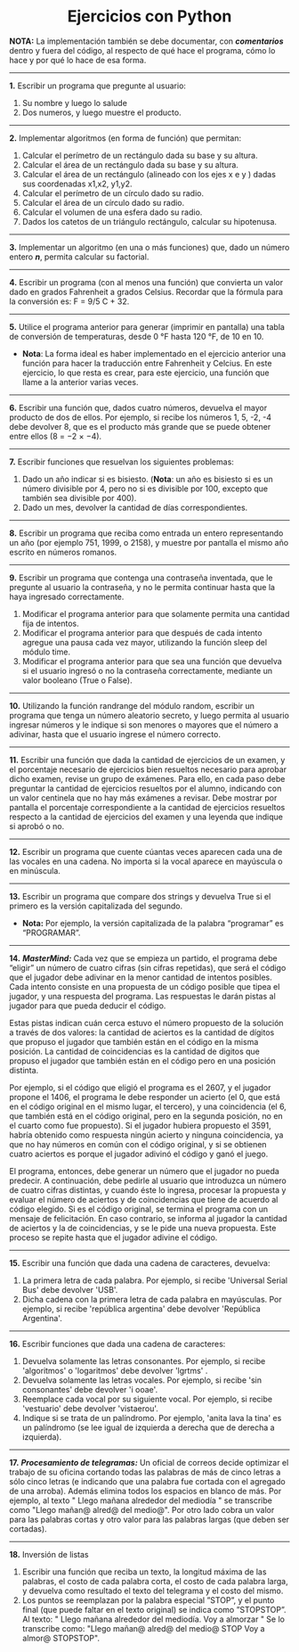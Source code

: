 <h1 align="center">Ejercicios con Python</h1>

__NOTA:__ La implementación también se debe documentar, con ___comentarios___ dentro y fuera del código, al respecto de qué hace el programa, cómo lo hace y por qué lo hace de esa forma.
<hr>

__1.__ Escribir un programa que pregunte al usuario:
   1. Su nombre y luego lo salude
   2. Dos numeros, y luego muestre el producto.
<hr>

__2.__ Implementar algoritmos (en forma de función) que permitan:
   1. Calcular el perímetro de un rectángulo dada su base y su altura.
   2. Calcular el área de un rectángulo dada su base y su altura.
   3. Calcular el área de un rectángulo (alineado con los ejes x e y ) dadas sus coordenadas x1,x2, y1,y2.
   4. Calcular el perímetro de un círculo dado su radio.
   5. Calcular el área de un círculo dado su radio.
   6. Calcular el volumen de una esfera dado su radio.
   7. Dados los catetos de un triángulo rectángulo, calcular su hipotenusa.
<hr>

__3.__ Implementar un algoritmo (en una o más funciones) que, dado un número entero ___n___, permita calcular su factorial.
<hr>

__4.__ Escribir un programa (con al menos una función) que convierta un valor dado en grados Fahrenheit a grados Celsius. Recordar que la fórmula para la conversión es: F = 9/5 C + 32.
<hr>

__5.__ Utilice el programa anterior para generar (imprimir en pantalla) una tabla de conversión de temperaturas, desde 0 °F hasta 120 °F, de 10 en 10.
  - __Nota__: La forma ideal es haber implementado en el ejercicio anterior una función para hacer la traducción entre Fahrenheit y Celcius. En este ejercicio, lo que resta es crear, para este ejercicio, una función que llame a la anterior varias veces.
<hr>

__6.__ Escribir una función que, dados cuatro números, devuelva el mayor producto de dos de ellos. Por ejemplo, si recibe los números 1, 5, -2, -4 debe devolver 8, que es el producto más grande que se puede obtener entre ellos (8 = −2 × −4).
<hr>

__7.__ Escribir funciones que resuelvan los siguientes problemas:
   1. Dado un año indicar si es bisiesto. (__Nota__: un año es bisiesto si es un número divisible por 4, pero no si es divisible por 100, excepto que también sea divisible por 400).
   2. Dado un mes, devolver la cantidad de días correspondientes.
<hr>

__8.__ Escribir un programa que reciba como entrada un entero representando un año (por ejemplo 751, 1999, o 2158), y muestre por pantalla el mismo año escrito en números romanos.
<hr>

__9.__ Escribir un programa que contenga una contraseña inventada, que le pregunte al usuario la contraseña, y no le permita continuar hasta que la haya ingresado correctamente.
   1. Modificar el programa anterior para que solamente permita una cantidad fija de intentos.
   2. Modificar el programa anterior para que después de cada intento agregue una pausa cada vez mayor, utilizando la función sleep del módulo time.
   3. Modificar el programa anterior para que sea una función que devuelva si el usuario ingresó o no la contraseña correctamente, mediante un valor booleano (True o False).
<hr>

__10.__ Utilizando la función randrange del módulo random, escribir un programa que tenga un número aleatorio secreto, y luego permita al usuario ingresar números y le indique si son menores o mayores que el número a adivinar, hasta que el usuario ingrese el número correcto.
<hr>

__11.__ Escribir una función que dada la cantidad de ejercicios de un examen, y el porcentaje necesario de ejercicios bien resueltos necesario para aprobar dicho examen, revise un grupo de exámenes. Para ello, en cada paso debe preguntar la cantidad de ejercicios resueltos por el alumno, indicando con un valor centinela que no hay más exámenes a revisar. Debe mostrar por pantalla el porcentaje correspondiente a la cantidad de ejercicios resueltos respecto a la cantidad de ejercicios del examen y una leyenda que indique si aprobó o no.
<hr>

__12.__ Escribir un programa que cuente cúantas veces aparecen cada una de las vocales en una cadena. No importa si la vocal aparece en mayúscula o en minúscula.
<hr>

__13.__ Escribir un programa que compare dos strings y devuelva True si el primero es la versión capitalizada del segundo.
  - __Nota:__ Por ejemplo, la versión capitalizada de la palabra “programar” es “PROGRAMAR”.
<hr>

__14.__ ___MasterMind:___ Cada vez que se empieza un partido, el programa debe “eligir” un número de cuatro cifras (sin cifras repetidas), que será el código que el jugador debe adivinar en la menor cantidad de intentos posibles. Cada intento consiste en una propuesta de un código posible que tipea el jugador, y una respuesta del programa. Las respuestas le darán pistas al jugador para que pueda deducir el código.

Estas pistas indican cuán cerca estuvo el número propuesto de la solución a través de dos valores: la cantidad de aciertos es la cantidad de dígitos que propuso el jugador que también están en el código en la misma posición. La cantidad de coincidencias es la cantidad de digitos que propuso el jugador que también están en el código pero en una posición distinta.

Por ejemplo, si el código que eligió el programa es el 2607, y el jugador propone el 1406, el programa le debe responder un acierto (el 0, que está en el código original en el mismo lugar, el tercero), y una coincidencia (el 6, que también está en el código original, pero en la segunda posición, no en el cuarto como fue propuesto). Si el jugador hubiera propuesto el 3591, habría obtenido como respuesta ningún acierto y ninguna coincidencia, ya que no hay números en común con el código original, y si se obtienen cuatro aciertos es porque el jugador adivinó el código y ganó el juego.

El programa, entonces, debe generar un número que el jugador no pueda predecir. A continuación, debe pedirle al usuario que introduzca un número de cuatro cifras distintas, y cuando éste lo ingresa, procesar la propuesta y evaluar el número de aciertos y de coincidencias que tiene de acuerdo al código elegido. Si es el código original, se termina el programa con un mensaje de felicitación. En caso contrario, se informa al jugador la cantidad de aciertos y la de coincidencias, y se le pide una nueva propuesta. Este proceso se repite hasta que el jugador adivine el código.
<hr>

__15.__ Escribir una función que dada una cadena de caracteres, devuelva:
   1. La primera letra de cada palabra. Por ejemplo, si recibe 'Universal Serial Bus' debe devolver 'USB'.
   2. Dicha cadena con la primera letra de cada palabra en mayúsculas. Por ejemplo, si recibe 'república argentina' debe devolver 'República Argentina'.
<hr>

__16.__ Escribir funciones que dada una cadena de caracteres:
   1. Devuelva solamente las letras consonantes. Por ejemplo, si recibe 'algoritmos' o 'logaritmos' debe devolver 'lgrtms' .
   2. Devuelva solamente las letras vocales. Por ejemplo, si recibe 'sin consonantes' debe devolver 'i ooae'.
   3. Reemplace cada vocal por su siguiente vocal. Por ejemplo, si recibe 'vestuario' debe devolver 'vistaerou'.
   4. Indique si se trata de un palíndromo. Por ejemplo, 'anita lava la tina' es un palíndromo (se lee igual de izquierda a derecha que de derecha a izquierda).
<hr>

__17.__ ___Procesamiento de telegramas:___ Un oficial de correos decide optimizar el trabajo de su oficina cortando todas las palabras de más de cinco letras a sólo cinco letras (e indicando que una palabra fue cortada con el agregado de una arroba). Además elimina todos los espacios en blanco de más. Por ejemplo, al texto " Llego mañana alrededor del mediodía " se transcribe como "Llego mañan@ alred@ del medio@". Por otro lado cobra un valor para las palabras cortas y otro valor para las palabras largas (que deben ser cortadas).
<hr>

__18.__ Inversión de listas
   1. Escribir una función que reciba un texto, la longitud máxima de las palabras, el costo de cada palabra corta, el costo de cada palabra larga, y devuelva como resultado el texto del telegrama y el costo del mismo.
   2. Los puntos se reemplazan por la palabra especial ”STOP”, y el punto final (que puede faltar en el texto original) se indica como ”STOPSTOP”. Al texto: " Llego mañana alrededor del mediodía. Voy a almorzar " Se lo transcribe como: "Llego mañan@ alred@ del medio@ STOP Voy a almor@ STOPSTOP".
